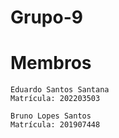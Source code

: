 # Grupo-9
# Membros
    Eduardo Santos Santana
    Matrícula: 202203503
    
    Bruno Lopes Santos 
    Matrícula: 201907448
